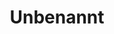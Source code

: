 ---
date created: Wednesday, October 18th 2023, 10:23:59 pm
date modified: Monday, December 11th 2023, 5:54:52 pm
eleventyNavigation:
  key: Unbenannt
  parent: Gundras
layout: base.njk
title: Unbenannt
---